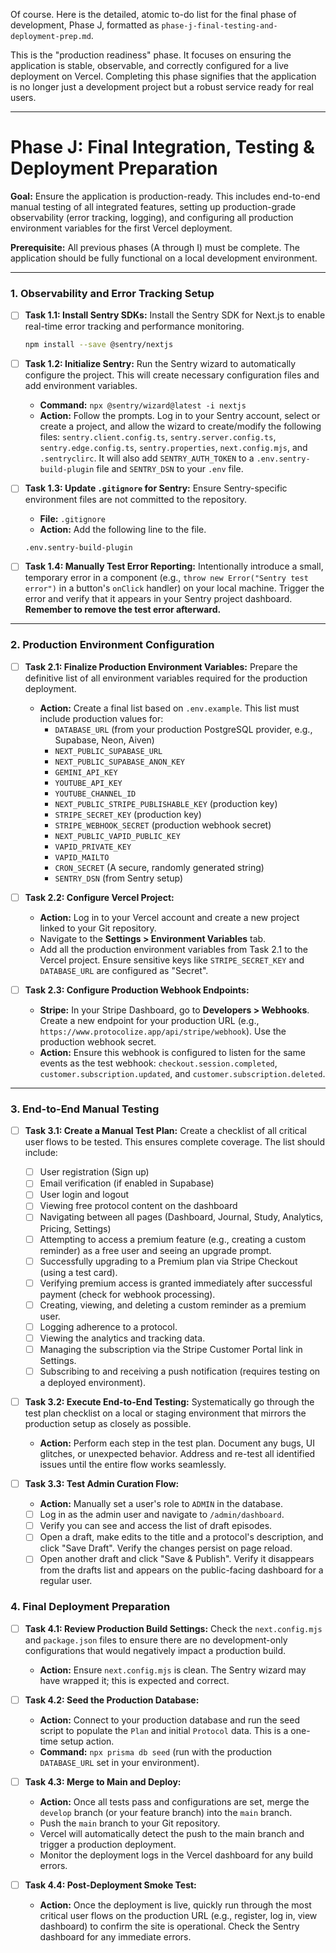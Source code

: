 Of course. Here is the detailed, atomic to-do list for the final phase of development, Phase J, formatted as `phase-j-final-testing-and-deployment-prep.md`.

This is the "production readiness" phase. It focuses on ensuring the application is stable, observable, and correctly configured for a live deployment on Vercel. Completing this phase signifies that the application is no longer just a development project but a robust service ready for real users.

---

# **Phase J: Final Integration, Testing & Deployment Preparation**

**Goal:** Ensure the application is production-ready. This includes end-to-end manual testing of all integrated features, setting up production-grade observability (error tracking, logging), and configuring all production environment variables for the first Vercel deployment.

**Prerequisite:** All previous phases (A through I) must be complete. The application should be fully functional on a local development environment.

---

### 1. Observability and Error Tracking Setup

-   [ ] **Task 1.1: Install Sentry SDKs:** Install the Sentry SDK for Next.js to enable real-time error tracking and performance monitoring.
    ```bash
    npm install --save @sentry/nextjs
    ```

-   [ ] **Task 1.2: Initialize Sentry:** Run the Sentry wizard to automatically configure the project. This will create necessary configuration files and add environment variables.
    *   **Command:** `npx @sentry/wizard@latest -i nextjs`
    *   **Action:** Follow the prompts. Log in to your Sentry account, select or create a project, and allow the wizard to create/modify the following files: `sentry.client.config.ts`, `sentry.server.config.ts`, `sentry.edge.config.ts`, `sentry.properties`, `next.config.mjs`, and `.sentryclirc`. It will also add `SENTRY_AUTH_TOKEN` to a `.env.sentry-build-plugin` file and `SENTRY_DSN` to your `.env` file.

-   [ ] **Task 1.3: Update `.gitignore` for Sentry:** Ensure Sentry-specific environment files are not committed to the repository.
    *   **File:** `.gitignore`
    *   **Action:** Add the following line to the file.
    ```
    .env.sentry-build-plugin
    ```

-   [ ] **Task 1.4: Manually Test Error Reporting:** Intentionally introduce a small, temporary error in a component (e.g., `throw new Error("Sentry test error")` in a button's `onClick` handler) on your local machine. Trigger the error and verify that it appears in your Sentry project dashboard. **Remember to remove the test error afterward.**

---
### 2. Production Environment Configuration

-   [ ] **Task 2.1: Finalize Production Environment Variables:** Prepare the definitive list of all environment variables required for the production deployment.
    *   **Action:** Create a final list based on `.env.example`. This list must include production values for:
        *   `DATABASE_URL` (from your production PostgreSQL provider, e.g., Supabase, Neon, Aiven)
        *   `NEXT_PUBLIC_SUPABASE_URL`
        *   `NEXT_PUBLIC_SUPABASE_ANON_KEY`
        *   `GEMINI_API_KEY`
        *   `YOUTUBE_API_KEY`
        *   `YOUTUBE_CHANNEL_ID`
        *   `NEXT_PUBLIC_STRIPE_PUBLISHABLE_KEY` (production key)
        *   `STRIPE_SECRET_KEY` (production key)
        *   `STRIPE_WEBHOOK_SECRET` (production webhook secret)
        *   `NEXT_PUBLIC_VAPID_PUBLIC_KEY`
        *   `VAPID_PRIVATE_KEY`
        *   `VAPID_MAILTO`
        *   `CRON_SECRET` (A secure, randomly generated string)
        *   `SENTRY_DSN` (from Sentry setup)

-   [ ] **Task 2.2: Configure Vercel Project:**
    *   **Action:** Log in to your Vercel account and create a new project linked to your Git repository.
    *   Navigate to the **Settings > Environment Variables** tab.
    *   Add all the production environment variables from Task 2.1 to the Vercel project. Ensure sensitive keys like `STRIPE_SECRET_KEY` and `DATABASE_URL` are configured as "Secret".

-   [ ] **Task 2.3: Configure Production Webhook Endpoints:**
    *   **Stripe:** In your Stripe Dashboard, go to **Developers > Webhooks**. Create a new endpoint for your production URL (e.g., `https://www.protocolize.app/api/stripe/webhook`). Use the production webhook secret.
    *   **Action:** Ensure this webhook is configured to listen for the same events as the test webhook: `checkout.session.completed`, `customer.subscription.updated`, and `customer.subscription.deleted`.

---
### 3. End-to-End Manual Testing

-   [ ] **Task 3.1: Create a Manual Test Plan:** Create a checklist of all critical user flows to be tested. This ensures complete coverage. The list should include:
    *   [ ] User registration (Sign up)
    *   [ ] Email verification (if enabled in Supabase)
    *   [ ] User login and logout
    *   [ ] Viewing free protocol content on the dashboard
    *   [ ] Navigating between all pages (Dashboard, Journal, Study, Analytics, Pricing, Settings)
    *   [ ] Attempting to access a premium feature (e.g., creating a custom reminder) as a free user and seeing an upgrade prompt.
    *   [ ] Successfully upgrading to a Premium plan via Stripe Checkout (using a test card).
    *   [ ] Verifying premium access is granted immediately after successful payment (check for webhook processing).
    *   [ ] Creating, viewing, and deleting a custom reminder as a premium user.
    *   [ ] Logging adherence to a protocol.
    *   [ ] Viewing the analytics and tracking data.
    *   [ ] Managing the subscription via the Stripe Customer Portal link in Settings.
    *   [ ] Subscribing to and receiving a push notification (requires testing on a deployed environment).

-   [ ] **Task 3.2: Execute End-to-End Testing:** Systematically go through the test plan checklist on a local or staging environment that mirrors the production setup as closely as possible.
    *   **Action:** Perform each step in the test plan. Document any bugs, UI glitches, or unexpected behavior. Address and re-test all identified issues until the entire flow works seamlessly.

-   [ ] **Task 3.3: Test Admin Curation Flow:**
    *   **Action:** Manually set a user's role to `ADMIN` in the database.
    *   [ ] Log in as the admin user and navigate to `/admin/dashboard`.
    *   [ ] Verify you can see and access the list of draft episodes.
    *   [ ] Open a draft, make edits to the title and a protocol's description, and click "Save Draft". Verify the changes persist on page reload.
    *   [ ] Open another draft and click "Save & Publish". Verify it disappears from the drafts list and appears on the public-facing dashboard for a regular user.

### 4. Final Deployment Preparation

-   [ ] **Task 4.1: Review Production Build Settings:** Check the `next.config.mjs` and `package.json` files to ensure there are no development-only configurations that would negatively impact a production build.
    *   **Action:** Ensure `next.config.mjs` is clean. The Sentry wizard may have wrapped it; this is expected and correct.

-   [ ] **Task 4.2: Seed the Production Database:**
    *   **Action:** Connect to your production database and run the seed script to populate the `Plan` and initial `Protocol` data. This is a one-time setup action.
    *   **Command:** `npx prisma db seed` (run with the production `DATABASE_URL` set in your environment).

-   [ ] **Task 4.3: Merge to Main and Deploy:**
    *   **Action:** Once all tests pass and configurations are set, merge the `develop` branch (or your feature branch) into the `main` branch.
    *   Push the `main` branch to your Git repository.
    *   Vercel will automatically detect the push to the main branch and trigger a production deployment.
    *   Monitor the deployment logs in the Vercel dashboard for any build errors.

-   [ ] **Task 4.4: Post-Deployment Smoke Test:**
    *   **Action:** Once the deployment is live, quickly run through the most critical user flows on the production URL (e.g., register, log in, view dashboard) to confirm the site is operational. Check the Sentry dashboard for any immediate errors.